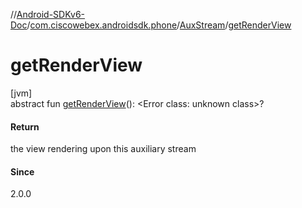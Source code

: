 //[Android-SDKv6-Doc](../../../index.md)/[com.ciscowebex.androidsdk.phone](../index.md)/[AuxStream](index.md)/[getRenderView](get-render-view.md)

# getRenderView

[jvm]\
abstract fun [getRenderView](get-render-view.md)(): &lt;Error class: unknown class&gt;?

#### Return

the view rendering upon this auxiliary stream

#### Since

2.0.0
